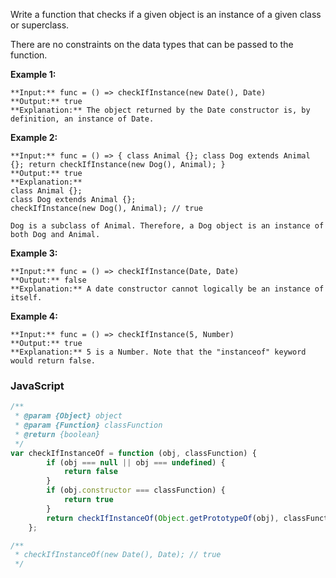 Write a function that checks if a given object is an instance of a given class or superclass.

There are no constraints on the data types that can be passed to the function.

**Example 1:**

```
**Input:** func = () => checkIfInstance(new Date(), Date)
**Output:** true
**Explanation:** The object returned by the Date constructor is, by definition, an instance of Date.
```

**Example 2:**

```
**Input:** func = () => { class Animal {}; class Dog extends Animal {}; return checkIfInstance(new Dog(), Animal); }
**Output:** true
**Explanation:**
class Animal {};
class Dog extends Animal {};
checkIfInstance(new Dog(), Animal); // true

Dog is a subclass of Animal. Therefore, a Dog object is an instance of both Dog and Animal.
```

**Example 3:**

```
**Input:** func = () => checkIfInstance(Date, Date)
**Output:** false
**Explanation:** A date constructor cannot logically be an instance of itself.
```

**Example 4:**

```
**Input:** func = () => checkIfInstance(5, Number)
**Output:** true
**Explanation:** 5 is a Number. Note that the "instanceof" keyword would return false.
```

### JavaScript

```js
/**
 * @param {Object} object
 * @param {Function} classFunction
 * @return {boolean}
 */
var checkIfInstanceOf = function (obj, classFunction) {
        if (obj === null || obj === undefined) {
            return false
        }
        if (obj.constructor === classFunction) {
            return true
        }
        return checkIfInstanceOf(Object.getPrototypeOf(obj), classFunction)
    };

/**
 * checkIfInstanceOf(new Date(), Date); // true
 */
```